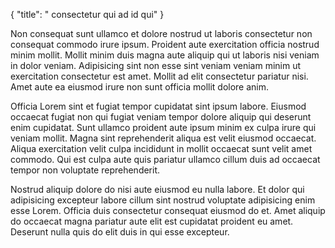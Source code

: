 {
  "title": " consectetur qui ad id qui"
}

Non consequat sunt ullamco et dolore nostrud ut laboris consectetur non consequat commodo irure ipsum. Proident aute exercitation officia nostrud minim mollit. Mollit minim duis magna aute aliquip qui ut laboris nisi veniam in dolor veniam. Adipisicing sint non esse sint veniam veniam minim ut exercitation consectetur est amet. Mollit ad elit consectetur pariatur nisi. Amet aute ea eiusmod irure non sunt officia mollit dolore anim.

Officia Lorem sint et fugiat tempor cupidatat sint ipsum labore. Eiusmod occaecat fugiat non qui fugiat veniam tempor dolore aliquip qui deserunt enim cupidatat. Sunt ullamco proident aute ipsum minim ex culpa irure qui veniam mollit. Magna sint reprehenderit aliqua est velit eiusmod occaecat. Aliqua exercitation velit culpa incididunt in mollit occaecat sunt velit amet commodo. Qui est culpa aute quis pariatur ullamco cillum duis ad occaecat tempor non voluptate reprehenderit.

Nostrud aliquip dolore do nisi aute eiusmod eu nulla labore. Et dolor qui adipisicing excepteur labore cillum sint nostrud voluptate adipisicing enim esse Lorem. Officia duis consectetur consequat eiusmod do et. Amet aliquip do occaecat magna pariatur aute elit est cupidatat proident eu amet. Deserunt nulla quis do elit duis in qui esse excepteur.